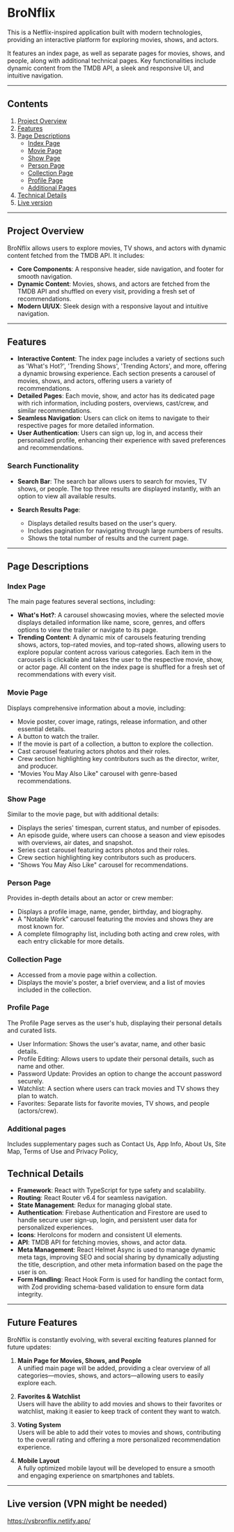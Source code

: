 # BroNflix

This is a Netflix-inspired application built with modern technologies, providing an interactive platform for exploring movies, shows, and actors.

It features an index page, as well as separate pages for movies, shows, and people, along with additional technical pages. Key functionalities include dynamic content from the TMDB API, a sleek and responsive UI, and intuitive navigation.

---

## Contents

1. [Project Overview](#project-overview)
2. [Features](#features)
3. [Page Descriptions](#page-descriptions)
   - [Index Page](#index-page)
   - [Movie Page](#movie-page)
   - [Show Page](#show-page)
   - [Person Page](#person-page)
   - [Collection Page](#collection-page)
   - [Profile Page](#profile-page)
   - [Additional Pages](#additional-pages)
4. [Technical Details](#technical-details)
5. [Live version](#live-version)

---

## Project Overview

BroNflix allows users to explore movies, TV shows, and actors with dynamic content fetched from the TMDB API. It includes:

- **Core Components**: A responsive header, side navigation, and footer for smooth navigation.
- **Dynamic Content**: Movies, shows, and actors are fetched from the TMDB API and shuffled on every visit, providing a fresh set of recommendations.
- **Modern UI/UX**: Sleek design with a responsive layout and intuitive navigation.

---

## Features

- **Interactive Content**: The index page includes a variety of sections such as 'What's Hot?', 'Trending Shows', 'Trending Actors', and more, offering a dynamic browsing experience. Each section presents a carousel of movies, shows, and actors, offering users a variety of recommendations.
- **Detailed Pages**: Each movie, show, and actor has its dedicated page with rich information, including posters, overviews, cast/crew, and similar recommendations.
- **Seamless Navigation**: Users can click on items to navigate to their respective pages for more detailed information.
- **User Authentication**: Users can sign up, log in, and access their personalized profile, enhancing their experience with saved preferences and recommendations.

### Search Functionality

- **Search Bar**: The search bar allows users to search for movies, TV shows, or people. The top three results are displayed instantly, with an option to view all available results.

- **Search Results Page**:
  - Displays detailed results based on the user's query.
  - Includes pagination for navigating through large numbers of results.
  - Shows the total number of results and the current page.

---

## Page Descriptions

### **Index Page**

The main page features several sections, including:

- **What's Hot?**: A carousel showcasing movies, where the selected movie displays detailed information like name, score, genres, and offers options to view the trailer or navigate to its page.
- **Trending Content**: A dynamic mix of carousels featuring trending shows, actors, top-rated movies, and top-rated shows, allowing users to explore popular content across various categories. Each item in the carousels is clickable and takes the user to the respective movie, show, or actor page. All content on the index page is shuffled for a fresh set of recommendations with every visit.

### **Movie Page**

Displays comprehensive information about a movie, including:

- Movie poster, cover image, ratings, release information, and other essential details.
- A button to watch the trailer.
- If the movie is part of a collection, a button to explore the collection.
- Cast carousel featuring actors photos and their roles.
- Crew section highlighting key contributors such as the director, writer, and producer.
- "Movies You May Also Like" carousel with genre-based recommendations.

### **Show Page**

Similar to the movie page, but with additional details:

- Displays the series' timespan, current status, and number of episodes.
- An episode guide, where users can choose a season and view episodes with overviews, air dates, and snapshot.
- Series cast carousel featuring actors photos and their roles.
- Crew section highlighting key contributors such as producers.
- "Shows You May Also Like" carousel for recommendations.

### **Person Page**

Provides in-depth details about an actor or crew member:

- Displays a profile image, name, gender, birthday, and biography.
- A "Notable Work" carousel featuring the movies and shows they are most known for.
- A complete filmography list, including both acting and crew roles, with each entry clickable for more details.

### **Collection Page**

- Accessed from a movie page within a collection.
- Displays the movie's poster, a brief overview, and a list of movies included in the collection.

### **Profile Page**

The Profile Page serves as the user's hub, displaying their personal details and curated lists.

- User Information: Shows the user's avatar, name, and other basic details.
- Profile Editing: Allows users to update their personal details, such as name and other.
- Password Update: Provides an option to change the account password securely.
- Watchlist: A section where users can track movies and TV shows they plan to watch.
- Favorites: Separate lists for favorite movies, TV shows, and people (actors/crew).

### **Additional pages**

Includes supplementary pages such as Contact Us, App Info, About Us, Site Map, Terms of Use and Privacy Policy,

## Technical Details

- **Framework**: React with TypeScript for type safety and scalability.
- **Routing**: React Router v6.4 for seamless navigation.
- **State Management**: Redux for managing global state.
- **Authentication**: Firebase Authentication and Firestore are used to handle secure user sign-up, login, and persistent user data for personalized experiences.
- **Icons**: HeroIcons for modern and consistent UI elements.
- **API**: TMDB API for fetching movies, shows, and actor data.
- **Meta Management**: React Helmet Async is used to manage dynamic meta tags, improving SEO and social sharing by dynamically adjusting the title, description, and other meta information based on the page the user is on.
- **Form Handling**: React Hook Form is used for handling the contact form, with Zod providing schema-based validation to ensure form data integrity.

---

## Future Features

BroNflix is constantly evolving, with several exciting features planned for future updates:

1. **Main Page for Movies, Shows, and People**  
   A unified main page will be added, providing a clear overview of all categories—movies, shows, and actors—allowing users to easily explore each.

2. **Favorites & Watchlist**  
   Users will have the ability to add movies and shows to their favorites or watchlist, making it easier to keep track of content they want to watch.

3. **Voting System**  
   Users will be able to add their votes to movies and shows, contributing to the overall rating and offering a more personalized recommendation experience.

4. **Mobile Layout**  
   A fully optimized mobile layout will be developed to ensure a smooth and engaging experience on smartphones and tablets.

---

## Live version (VPN might be needed)

https://vsbronflix.netlify.app/
